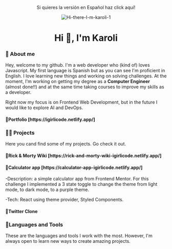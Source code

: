 <p align="center">Si quieres la versión en Español haz click aquí!</p>
<p align="center"><img align="center" src="https://i.ibb.co/W0G9Xv1/Hi-there-I-m-karoli-1.jpg" alt="Hi-there-I-m-karoli-1" border="0"></p>
<h1 align="center">Hi 👋, I'm Karoli</h1>

<h3 align="left">📄 About me</h3>

Hey, welcome to my github. I'm a web developer who (kind of) loves Javascript. My first language is Spanish but as you can see I'm proficient in English. I love learning new things and working on solving challenges. At the moment, I'm working on getting my degree as a **Computer Engineer**  (almost done!!) and at the same time taking courses to improve my skills as a developer.

Right now my focus is on Frontend Web Development, but in the future I would like to explore AI and DevOps.
<h4 align="left"> 	🚀Portfolio [https://igirlicode.netlify.app/]</h4>
 
<h3 align="left">👨‍💻 Projects</h3>
Here you cand find some of my projects. Go check it out.
<h4 align="left"> 	🚀Rick & Morty Wiki [https://rick-and-morty-wiki-igirlicode.netlify.app/]</h4> 
<h4 align="left"> 	🚀Calculator app  [https://calculator-app-igirlicode.netlify.app/]</h4>

-Description: a simple calculator app from Frontend Mentor. For this challenge I implemented a 3 state toggle to change the theme from light mode, to dark mode, to a purple theme.

-Tech: React using theme provider, Styled Components. 

<h4 align="left"> 	🚀Twitter Clone</h4>

<h3 align="left">🔨Languages and Tools</h3>

These are the languages ​​and tools I work with the most. However, I'm always open to learn new ways to create amazing projects.
